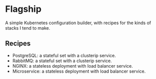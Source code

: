 # Flagship

A simple Kubernetes configuration builder, with recipes for the kinds of stacks I tend to make.

## Recipes

- PostgreSQL: a stateful set with a clusterip service.
- RabbitMQ: a stateful set with a clusterip service.
- NGINX: a stateless deployment with load balancer service.
- Microservice: a stateless deployment with load balancer service.